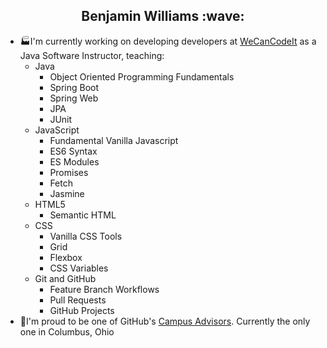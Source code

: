 <h2 align="center">Benjamin Williams :wave:</h2>

- :factory:I'm currently working on developing developers at [WeCanCodeIt](https://wecancodeit.org/) as a Java Software Instructor, teaching:
  - Java 
    - Object Oriented Programming Fundamentals
    - Spring Boot
    - Spring Web
    - JPA
    - JUnit 
  - JavaScript
    - Fundamental Vanilla Javascript
    - ES6 Syntax
    - ES Modules
    - Promises
    - Fetch
    - Jasmine
  - HTML5
    - Semantic HTML
  - CSS 
    - Vanilla CSS Tools
    - Grid
    - Flexbox
    - CSS Variables
  - Git and GitHub
    - Feature Branch Workflows
    - Pull Requests
    - GitHub Projects
- :tada:I'm proud to be one of GitHub's [Campus Advisors](https://education.github.com/teachers/advisors).  Currently the only one in Columbus, Ohio

                                     



